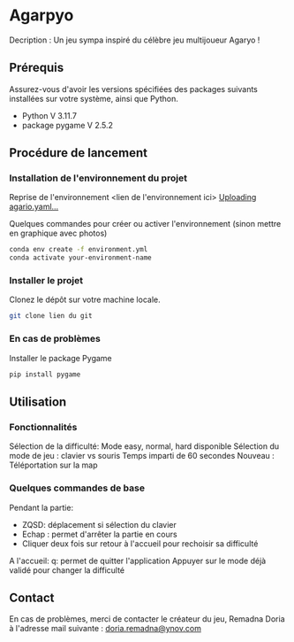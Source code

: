 # Agarpyo

Decription : Un jeu sympa inspiré du célèbre jeu multijoueur Agaryo !

## Prérequis

Assurez-vous d'avoir les versions spécifiées des packages suivants installées sur votre système, ainsi que Python.

- Python V 3.11.7
- package pygame V 2.5.2

## Procédure de lancement 

### Installation de l'environnement du projet 

Reprise de l'environnement 
<lien de l'environnement ici>
[Uploading agario.yaml…]()


Quelques commandes pour créer ou activer l'environnement (sinon mettre en graphique avec photos)

```bash
conda env create -f environment.yml
conda activate your-environment-name
```

### Installer le projet 
Clonez le dépôt sur votre machine locale.

```bash
git clone lien du git
```

### En cas de problèmes 
Installer le package Pygame

```bash
pip install pygame
```

## Utilisation

### Fonctionnalités
Sélection de la difficulté: Mode easy, normal, hard disponible
Sélection du mode de jeu : clavier vs souris
Temps imparti de 60 secondes
Nouveau : Téléportation sur la map

### Quelques commandes de base

Pendant la partie: 
- ZQSD: déplacement si sélection du clavier
- Echap : permet d'arrêter la partie en cours
- Cliquer deux fois sur retour à l'accueil pour rechoisir sa difficulté

A l'accueil:
q: permet de quitter l'application
Appuyer sur le mode déjà validé pour changer la difficulté 


## Contact

En cas de problèmes, merci de contacter le créateur du jeu, Remadna Doria à l'adresse mail suivante : doria.remadna@ynov.com
